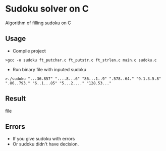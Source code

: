 # Sudoku solver on C
Algorithm of filling sudoku on C
## Usage
* Compile project
```
>gcc -o sudoku ft_putchar.c ft_putstr.c ft_strlen.c main.c sudoku.c
```

* Run binary file with inputed sudoku
```
>./sudoku "...36.857" "....8...6" "86...1..9" ".578..64." "9.1.3.5.8" ".86..793." "6..1...85" "5...2...." "128.53..."
```
## Result
file
## Errors
* If you give sudoku with errors
* Or sudoku didn't have decision.
